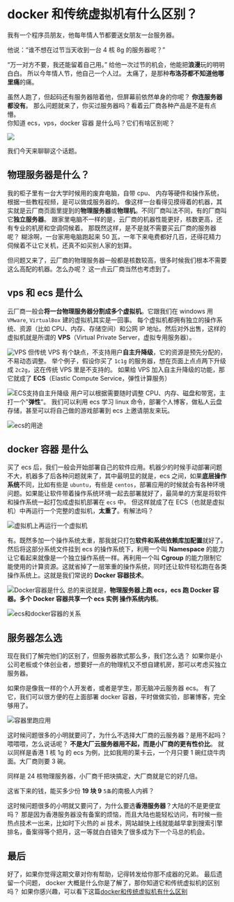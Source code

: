 # docker 和传统虚拟机有什么区别？

我有一个程序员朋友，他每年情人节都要送女朋友一台服务器。

他说：“谁不想在过节当天收到一台 4 核 8g 的服务器呢？”

“万一对方不要，我还能留着自己用。”
给他一次过节的机会，他能把**浪漫**玩的明明白白。
所以今年情人节，他自己一个人过。
太痛了，是那种**布洛芬都不知道他哪里痛**的痛。

虽然人跑了，但起码还有服务器陪着他，但屏幕前依然单身的你呢？
**你连服务器都没有**。
那么问题就来了，你买过服务器吗？看着云厂商各种产品是不是有点懵。  
你知道 ecs，vps，docker 容器 是什么吗？它们有啥区别呢？

![](https://cdn.xiaobaidebug.top/1711119186413.jpeg)

我们今天来聊聊这个话题。

## 物理服务器是什么？

我的柜子里有一台大学时候用的废弃电脑，自带 cpu、 内存等硬件和操作系统，根据一些教程视频，是可以做成服务器的。
像这样一台看得见摸得着的机器，其实就是云厂商页面里提到的**物理服务器**或**物理机**。不同厂商叫法不同，有的厂商叫它**独立服务器**。
跟家里电脑不一样的是，云厂商的机器性能更好，核数更高，还有专业的机房和空调伺候着。
那既然这样，是不是就不需要买云厂商的服务器呢？
糊涂啊，一台家用电脑跑起来 50 瓦，一年下来电费都好几百，还得花精力伺候着不让它关机，还真不如买别人家的划算。

但问题又来了，云厂商的物理服务器一般都是核数较高，很多时候我们根本不需要这么高配的机器。怎么办呢？
这一点云厂商当然也考虑到了。

## vps 和 ecs 是什么

云厂商一般会**将一台物理服务器分割成多个虚拟机**。它跟我们在 windows 用 `VMware`, `VirtualBox` 建的虚拟机其实是一回事。
每个虚拟机都拥有独立的操作系统、资源（比如 CPU、内存、存储空间）和公网 IP 地址。然后对外出售，这样的虚拟机就是所谓的 **VPS**（Virtual Private Server，虚拟专用服务器）。

![VPS](https://cdn.xiaobaidebug.top/1711119410663.jpeg)
但传统 VPS 有个缺点，不支持用户**自主升降级**，它的资源是预先分配的，不易动态调整。
举个例子，假设你买了 `1c1g` 的服务器，想在页面上点点两下升级成 `2c2g`，这在传统 VPS 里是不支持的。
如果给 VPS 加入自主升降级的功能，那它就成了 **ECS**（Elastic Compute Service，弹性计算服务）

![ECS支持自主升降级](https://cdn.xiaobaidebug.top/1711119422323.jpeg)
用户可以根据需要随时调整 CPU、内存、磁盘和带宽，主打一个"**弹性**"。
我们可以利用 ecs 学习 linux 命令，部署个人博客，做私人云盘存储，甚至可以将自己做的游戏部署到 ecs 上邀请朋友来玩。

![ecs的用途](https://cdn.xiaobaidebug.top/1711119454512.jpeg)

## docker 容器 是什么

买了 ecs 后，我们一般会开始部署自己的软件应用。机器少的时候手动部署问题不大，机器多了后各种问题就来了，其中最明显的就是，ecs 之间，如果**底层操作系统**不同，比如有些是 `ubuntu`，有些是 `centos`，部署应用的时候就会有各种环境问题。如果能让软件带着操作系统环境一起去部署就好了，最简单的方案是将软件和操作系统一起打包成虚拟机部署在 `ecs` 中。
但这样就成了在 ECS（也就是虚拟机）中再运行一个完整的虚拟机，**太重了**。有解法吗？

![虚拟机上再运行一个虚拟机](https://cdn.xiaobaidebug.top/1711119500323.jpeg)

有。既然多加一个操作系统太重，那我就只打包**软件和系统依赖库加配置**就好了。然后将这部分系统文件挂到 ecs 的操作系统下，利用一个叫 **Namespace** 的能力让它看起来就像是一个独立操作系统一样。再利用一个叫 **Cgroup** 的能力限制它能使用的计算资源。这就省掉了一层笨重的操作系统，同时还让软件轻松跑在各类操作系统上。这就是我们常说的 **Docker 容器技术**。

![Docker容器是什么](https://cdn.xiaobaidebug.top/1711119525638.jpeg)
总的来说就是，**物理服务器上跑 ecs，ecs 跑 Docker 容器。多个 Docker 容器共享一个 ecs 实例 操作系统内核**。

![ecs和docker容器的关系](https://cdn.xiaobaidebug.top/1711119547688.jpeg)

## 服务器怎么选

现在我们了解完他们的区别了，但服务器款式那么多，我们怎么选？
如果你是小公司老板或个体创业者，想要好一点的物理机又不想自建机房，那可以考虑买独立服务器。

如果你是像我一样的个人开发者，或者是学生，那无脑冲云服务器 ecs。
有了它，我们可以很方便的在上面部署 docker 容器，平时做做实验，部署博客，完全够用了。

![容器里跑应用](https://cdn.xiaobaidebug.top/1711119585064.jpeg)

这时候问题很多的小明就要问了，为什么不选择大厂商的云服务器？是用不起吗？
喂喂喂，怎么说话呢？
**不是大厂云服务器用不起，而是小厂商的更有性价比**。
就以同样是香港 1 核 1g 的 ecs 为例，比如我用的莱卡云，一个月只要 1 碗红烧牛肉面。大厂商则要 3 碗。

同样是 24 核物理服务器，小厂商千把块搞定，大厂商就是它的好几倍。

这省下来的钱，能买多少份 **19 块 9** `5条`的南极人内裤？

这时候问题很多的小明就又要问了，为什么要选**香港服务器**？大陆的不是更便宜吗？
那是因为香港服务器没有备案的烦恼，而且大陆也能轻松访问，有时候一些热点技术一出来，比如时下火热的 ai 技术，网站越快上线就能越早拿到搜索引擎排名，备案得等个把月，这一等就白白错失了很多成为下一个马总的机会。

## 最后

好了，如果你觉得这期文章对你有帮助，记得转发给你那不成器的兄弟。
最后遗留一个问题， docker 大概是什么你是了解了，那你知道它和传统虚拟机的区别吗？
如果你感兴趣，可以看下这篇[docker和传统虚拟机有什么区别](/架构/微服务/核心知识点/docker和传统虚拟机有什么区别)
